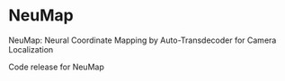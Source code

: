 # NeuMap
NeuMap: Neural Coordinate Mapping by Auto-Transdecoder for Camera Localization

Code release for NeuMap
